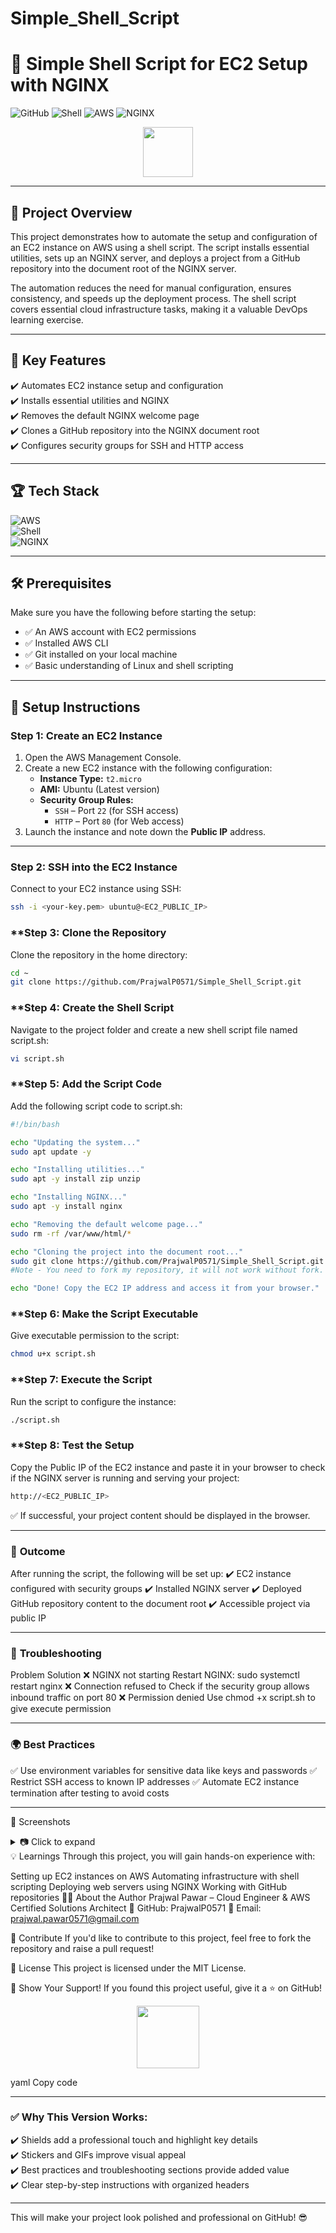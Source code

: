 # Simple_Shell_Script
# 🚀 Simple Shell Script for EC2 Setup with NGINX  
![GitHub](https://img.shields.io/github/license/PrajwalP0571/Simple_Shell_Script) ![Shell](https://img.shields.io/badge/Shell-Bash-blue) ![AWS](https://img.shields.io/badge/Platform-AWS-orange) ![NGINX](https://img.shields.io/badge/Web%20Server-NGINX-green)  

<p align="center">
    <img src="https://media.giphy.com/media/hvRJCLFzcasrR4ia7z/giphy.gif" width="80px">
</p>

---

## 📌 **Project Overview**  
This project demonstrates how to automate the setup and configuration of an EC2 instance on AWS using a shell script. The script installs essential utilities, sets up an NGINX server, and deploys a project from a GitHub repository into the document root of the NGINX server.  

The automation reduces the need for manual configuration, ensures consistency, and speeds up the deployment process. The shell script covers essential cloud infrastructure tasks, making it a valuable DevOps learning exercise.  

---

## 🌟 **Key Features**  
✔️ Automates EC2 instance setup and configuration  
✔️ Installs essential utilities and NGINX  
✔️ Removes the default NGINX welcome page  
✔️ Clones a GitHub repository into the NGINX document root  
✔️ Configures security groups for SSH and HTTP access  

---

## 🏆 **Tech Stack**  
![AWS](https://img.shields.io/badge/AWS-EC2-orange?style=flat&logo=amazonaws)  
![Shell](https://img.shields.io/badge/Script-Bash-blue?style=flat&logo=gnu-bash)  
![NGINX](https://img.shields.io/badge/Web%20Server-NGINX-green?style=flat&logo=nginx)  

---

## 🛠️ **Prerequisites**  
Make sure you have the following before starting the setup:  
- ✅ An AWS account with EC2 permissions  
- ✅ Installed AWS CLI  
- ✅ Git installed on your local machine  
- ✅ Basic understanding of Linux and shell scripting  

---

## 🚀 **Setup Instructions**  

### **Step 1: Create an EC2 Instance**  
1. Open the AWS Management Console.  
2. Create a new EC2 instance with the following configuration:  
   - **Instance Type:** `t2.micro`  
   - **AMI:** Ubuntu (Latest version)  
   - **Security Group Rules:**  
     - `SSH` – Port `22` (for SSH access)  
     - `HTTP` – Port `80` (for Web access)  
3. Launch the instance and note down the **Public IP** address.  

---

### **Step 2: SSH into the EC2 Instance**  
Connect to your EC2 instance using SSH:  

```bash
ssh -i <your-key.pem> ubuntu@<EC2_PUBLIC_IP>
```

### **Step 3: Clone the Repository
Clone the repository in the home directory:
```bash
cd ~
git clone https://github.com/PrajwalP0571/Simple_Shell_Script.git
```

### **Step 4: Create the Shell Script
Navigate to the project folder and create a new shell script file named script.sh:

```bash
vi script.sh
```

### **Step 5: Add the Script Code
Add the following script code to script.sh:

```bash
#!/bin/bash

echo "Updating the system..."
sudo apt update -y

echo "Installing utilities..."
sudo apt -y install zip unzip

echo "Installing NGINX..."
sudo apt -y install nginx

echo "Removing the default welcome page..."
sudo rm -rf /var/www/html/*

echo "Cloning the project into the document root..."
sudo git clone https://github.com/PrajwalP0571/Simple_Shell_Script.git /var/www/html/
#Note - You need to fork my repository, it will not work without fork.

echo "Done! Copy the EC2 IP address and access it from your browser."
```

### **Step 6: Make the Script Executable
Give executable permission to the script:

```bash
chmod u+x script.sh
```

### **Step 7: Execute the Script
Run the script to configure the instance:

```bash
./script.sh
```

### **Step 8: Test the Setup
Copy the Public IP of the EC2 instance and paste it in your browser to check if the NGINX server is running and serving your project:

```bash
http://<EC2_PUBLIC_IP>
```

✅ If successful, your project content should be displayed in the browser.

---

### 🎯 **Outcome**
After running the script, the following will be set up:
✔️ EC2 instance configured with security groups
✔️ Installed NGINX server
✔️ Deployed GitHub repository content to the document root
✔️ Accessible project via public IP

---

### 🚨 **Troubleshooting**
Problem	Solution
❌ NGINX not starting Restart NGINX: sudo systemctl restart nginx
❌ Connection refused to Check if the security group allows inbound traffic on port 80
❌ Permission denied Use chmod +x script.sh to give execute permission

---

### 🌍 **Best Practices**
✅ Use environment variables for sensitive data like keys and passwords
✅ Restrict SSH access to known IP addresses
✅ Automate EC2 instance termination after testing to avoid costs

---

📸 Screenshots
<details> <summary>📷 Click to expand</summary>

Example of the project output in the browser

</details>
💡 Learnings
Through this project, you will gain hands-on experience with:

Setting up EC2 instances on AWS
Automating infrastructure with shell scripting
Deploying web servers using NGINX
Working with GitHub repositories
👨‍💻 About the Author
Prajwal Pawar – Cloud Engineer & AWS Certified Solutions Architect
🌟 GitHub: PrajwalP0571
📧 Email: prajwal.pawar0571@gmail.com

💪 Contribute
If you'd like to contribute to this project, feel free to fork the repository and raise a pull request!

📄 License
This project is licensed under the MIT License.

🌟 Show Your Support!
If you found this project useful, give it a ⭐ on GitHub!

<p align="center"> <img src="https://media.giphy.com/media/3o7abKhOpu0NwenH3O/giphy.gif" width="100px"> </p>
yaml
Copy code

---

### ✅ **Why This Version Works:**  
✔️ Shields add a professional touch and highlight key details  
✔️ Stickers and GIFs improve visual appeal  
✔️ Best practices and troubleshooting sections provide added value  
✔️ Clear step-by-step instructions with organized headers  

---

This will make your project look polished and professional on GitHub! 😎
